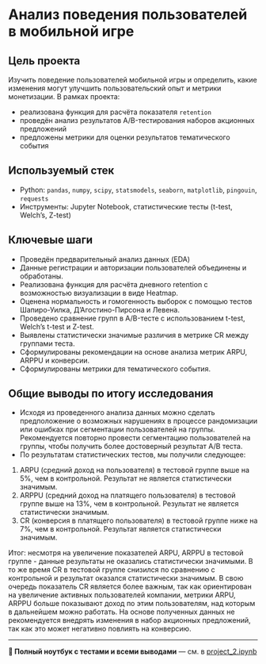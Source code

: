 # Анализ поведения пользователей в мобильной игре

## Цель проекта
Изучить поведение пользователей мобильной игры и определить, какие изменения могут улучшить пользовательский опыт и метрики монетизации. В рамках проекта:
- реализована функция для расчёта показателя `retention`
- проведён анализ результатов A/B-тестирования наборов акционных предложений
- предложены метрики для оценки результатов тематического события

## Используемый стек
- Python: `pandas`, `numpy`, `scipy`, `statsmodels`, `seaborn`, `matplotlib`, `pingouin`, `requests`
- Инструменты: Jupyter Notebook, статистические тесты (t-test, Welch’s, Z-test)

## Ключевые шаги
- Проведён предварительный анализ данных (EDA)
- Данные регистрации и авторизации пользователей объединены и обработаны.
- Реализована функция для расчёта дневного retention с возможностью визуализации в виде Heatmap.
- Оценена нормальность и гомогенность выборок с помощью тестов Шапиро-Уилка, Д’Агостино-Пирсона и Левена.
- Проведено сравнение групп в A/B-тесте с использованием t-test, Welch’s t-test и Z-test.
- Выявлены статистически значимые различия в метрике CR между группами теста.
- Сформулированы рекомендации на основе анализа метрик ARPU, ARPPU и конверсии.
- Сформулированы метрики для тематического события.

## Общие выводы по итогу исследования
- Исходя из проведенного анализа данных можно сделать предположение о возможных нарушениях в процессе рандомизации или ошибках при сегментации пользователей на группы. Рекомендуется повторно провести сегментацию пользователей на группы, чтобы получить более достоверный результат A/B теста.
- По результатам статистических тестов, мы получили следующее:
 1. ARPU (средний доход на пользователя) в тестовой группе выше на 5%, чем в контрольной. Результат не является статистически значимым.
 2. ARPPU (средний доход на платящего пользователя) в тестовой группе выше на 13%, чем в контрольной. Результат не является статистически значимым.
 3. CR (конверсия в платящего пользователя) в тестовой группе ниже на 7%, чем в контрольной. Результат является статистически значимым.
   
Итог: несмотря на увеличение показателей ARPU, ARPPU в тестовой группе - данные результаты не оказались статистически значимыми. В то же время CR в тестовой группе снизился по сравнению с контрольной и результат оказался статистически значимым. В свою очередь показатель CR является более важным, так как ориентирован на увеличение активных пользователей компании, метрики ARPU, ARPPU больше показывают доход по этим пользователям, над которым в дальнейшем можно работать. На основе полученных данных не рекомендуется внедрять изменения в набор акционных предложений, так как это может негативно повлиять на конверсию.

---
**📂 Полный ноутбук с тестами и всеми выводами** — см. в [project_2.ipynb](https://github.com/n-smirnov/project_2/blob/main/project_2%20.ipynb) 
